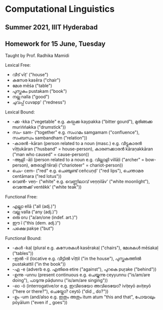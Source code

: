 # Computational Linguistics
## Summer 2021, IIIT Hyderabad
## Homework for 15 June, Tuesday

Taught by Prof. Radhika Mamidi

Lexical Free:
* വീട് vīṭ' ("house")
* കസേര kasēra ("chair")
* മേശ mēśa ("table")
* പുസ്തകം pustakam ("book")
* നല്ല nalla ("good")
* ചുവപ്പ് cuvapp' ("redness")
    
Lexical Bound:
* -ക്ക -kka ("vegetable" e.g. കയ്പക്ക kaypakka ("bitter gourd"), മുരിങ്ങക്ക murińńakka ("drumstick"))
* സം- sam- ("together" e.g. സംഗമം samgamam ("confluence"), സംബന്ധം sambandham ("relation"))
* -കാരൻ -kāran (person related to a noun (masc.) e.g. വീട്ടുകാരൻ vīṭṭukāran ("husband" = house-person), കാരണക്കാരൻ kāraṇakkāran ("man who caused" = cause-person))
* -ആളി -āḷi (person related to a noun e.g. വില്ലാളി villāḷi ("archer" = bow-person), തേരാളി tēraḷi ("charioteer" = chariot-person))
* ചെം- cem- ("red" e.g. ചെഞ്ചുണ്ട് ceñcuṇḍ' ("red lips"), ചെന്താമര centāmara ("red lotus"))
* വെൺ- veṇ- ("white" e.g. വെണ്ണിലാവ് veṇṇilāv' ("white moonlight"), വെന്തേക്ക് ventēkk' ("white teak"))

Functional Free:
* എല്ലാ ellā ("all (adj.)")
* വല്ല valla ("any (adj.)")
* ഒരു oru ("a/an/one (indef. art.)")
* ഈ ī ("this (dem. adj.)")
* പക്ഷെ pakṣe ("but")

Functional Bound:
* -കൾ -kaḷ (plural e.g. കസേരകൾ kasērakaḷ ("chairs"), മേശകൾ mēśakaḷ ("tables"))
* -ഇൽ -il (locative e.g. വീട്ടിൽ vīṭṭil ("in the house"), പുസ്തകത്തിൽ pustakattil ("in the book"))
* -എ -e (adverb e.g. എതിരെ etire ("against"), പുറകെ puṟake ("behind"))
* -ഉന്നു -unnu (present continuous e.g. ചെയ്യുന്നു ceyyunnu ("is/am/are doing"), പാടുന്നു pāḍunnu ("is/am/are singing"))
* -ഓ -ō (interrogative/or e.g. ഇവിടെയോ അവിടെയോ? iviṭeyō aviṭeyō ("here or there?"), ചെയ്തോ? ceytō ("did _ do?"))
* -ഉം -um (and/also e.g. ഇതും അതും itum atum "this and that", പോയാലും pōyālum ("even if _ goes"))
